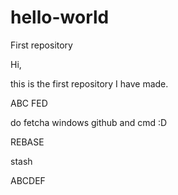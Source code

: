 # hello-world
First repository

Hi,

this is the first repository I have made.

ABC
FED

do fetcha
windows github and cmd :D

REBASE

stash


ABCDEF

